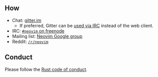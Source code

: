 ## How

 * Chat: [gitter.im](https://gitter.im/neovim/neovim)
    * If preferred, Gitter can be [used via IRC](https://irc.gitter.im/) instead of the web client.
 * IRC: [`#neovim` on freenode](https://webchat.freenode.net/?channels=neovim)
 * Mailing list: [Neovim Google group](https://groups.google.com/forum/#!forum/neovim)
 * Reddit: [`/r/neovim`](https://reddit.com/r/neovim)

## Conduct

Please follow the [Rust code of conduct](http://www.rust-lang.org/conduct.html).